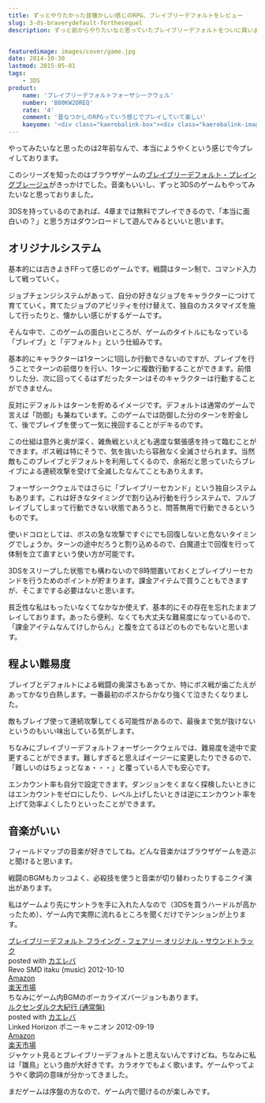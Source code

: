 ```yaml
---
title: ずっとやりたかった昔懐かしい感じのRPG、ブレイブリーデフォルトをレビュー
slug: 3-ds-braverydefault-forthesequel
description: ずっと前からやりたいなと思っていたブレイブリーデフォルトをついに買いました。オーソドックスなRPGに飢えている人は是非プレイしてみてください。素敵な音楽と程よい難易度、そして奥深いやりこみ要素が出迎えてくれます。


featuredimage: images/cover/game.jpg
date: 2014-10-30
lastmod: 2015-05-01
tags: 
    - 3DS
product:
    name: 'ブレイブリーデフォルトフォーザシークウェル'
    number: 'B00KW2OREQ'
    rate: '4'
    comment: '昔なつかしのRPGっていう感じでプレイしていて楽しい'
    kaeyome: '<div class="kaerebalink-box"><div class="kaerebalink-image"><a href="http://www.amazon.co.jp/exec/obidos/ASIN/B00KW2OREQ/illusionspace-22/ref=nosim/" rel="nofollow" target="_blank"><img src="http://ecx.images-amazon.com/images/I/51oOoiJRg6L._SL160_.jpg" style="border: none;" /></a></div><div class="kaerebalink-info"><div class="kaerebalink-name"><a href="http://www.amazon.co.jp/exec/obidos/ASIN/B00KW2OREQ/illusionspace-22/ref=nosim/" rel="nofollow" target="_blank">アルティメット ヒッツ ブレイブリーデフォルト フォーザ・シークウェル</a><div class="kaerebalink-powered-date">posted with <a href="http://kaereba.com" rel="nofollow" target="_blank">カエレバ</a></div></div><div class="kaerebalink-detail"> スクウェア・エニックス 2014-08-07    </div><div class="kaerebalink-link1"><div class="shoplinkamazon"><a href="http://www.amazon.co.jp/gp/search?keywords=%83A%83%8B%83e%83B%83%81%83b%83g%20%83q%83b%83c%20%83u%83%8C%83C%83u%83%8A%81%5B%83f%83t%83H%83%8B%83g%20%83t%83H%81%5B%83U%81E%83V%81%5B%83N%83E%83F%83%8B&__mk_ja_JP=%83J%83%5E%83J%83i&tag=illusionspace-22" rel="nofollow" target="_blank" title="アマゾン" >Amazon</a></div><div class="shoplinkrakuten"><a href="http://hb.afl.rakuten.co.jp/hgc/0e95387f.f2aef20d.0e953880.25e412bd/?pc=http%3A%2F%2Fsearch.rakuten.co.jp%2Fsearch%2Fmall%2F%25E3%2582%25A2%25E3%2583%25AB%25E3%2583%2586%25E3%2582%25A3%25E3%2583%25A1%25E3%2583%2583%25E3%2583%2588%2520%25E3%2583%2592%25E3%2583%2583%25E3%2583%2584%2520%25E3%2583%2596%25E3%2583%25AC%25E3%2582%25A4%25E3%2583%2596%25E3%2583%25AA%25E3%2583%25BC%25E3%2583%2587%25E3%2583%2595%25E3%2582%25A9%25E3%2583%25AB%25E3%2583%2588%2520%25E3%2583%2595%25E3%2582%25A9%25E3%2583%25BC%25E3%2582%25B6%25E3%2583%25BB%25E3%2582%25B7%25E3%2583%25BC%25E3%2582%25AF%25E3%2582%25A6%25E3%2582%25A7%25E3%2583%25AB%2F-%2Ff.1-p.1-s.1-sf.0-st.A-v.2%3Fx%3D0%26scid%3Daf_ich_link_urltxt%26m%3Dhttp%3A%2F%2Fm.rakuten.co.jp%2F" rel="nofollow" target="_blank" title="楽天市場" >楽天市場</a></div></div></div><div class="booklink-footer" style="clear: left"></div></div>'
---
```


やってみたいなと思ったのは2年前なんで、本当にようやくという感じで今プレイしております。

このシリーズを知ったのはブラウザゲームの<a href="http://yahoo.bravely.jp/lp/">ブレイブリーデフォルト・プレイングブレージュ</a>がきっかけでした。音楽もいいし、ずっと3DSのゲームもやってみたいなと思っておりました。

3DSを持っているのであれば、4章までは無料でプレイできるので、「本当に面白いの？」と思う方はダウンロードして遊んでみるといいと思います。


## オリジナルシステム


基本的には古きよきFFって感じのゲームです。戦闘はターン制で、コマンド入力して戦っていく。

ジョブチェンジシステムがあって、自分の好きなジョブをキャラクターにつけて育てていく。育てたジョブのアビリティを付け替えて、独自のカスタマイズを施して行ったりと、懐かしい感じがするゲームです。

そんな中で、このゲームの面白いところが、ゲームのタイトルにもなっている「ブレイブ」と「デフォルト」という仕組みです。

基本的にキャラクターは1ターンに1回しか行動できないのですが、ブレイブを行うことでターンの前借りを行い、1ターンに複数行動することができます。前借りした分、次に回ってくるはずだったターンはそのキャラクターは行動することができません。

反対にデフォルトはターンを貯めるイメージです。デフォルトは通常のゲームで言えば「防御」も兼ねています。このゲームでは防御した分のターンを貯金して、後でブレイブを使って一気に挽回することがデキるのです。

この仕組は意外と奥が深く、雑魚戦といえども適度な緊張感を持って臨むことができます。ボス戦は特にそうで、気を抜いたら容赦なく全滅させられます。当然敵もこのブレイブとデフォルトを利用してくるので、余裕だと思っていたらブレイブによる連続攻撃を受けて全滅したなんてこともありえます。

フォーザシークウェルではさらに「ブレイブリーセカンド」という独自システムもあります。これは好きなタイミングで割り込み行動を行うシステムで、フルブレイブしてしまって行動できない状態であろうと、問答無用で行動できるというものです。

使いドコロとしては、ボスの急な攻撃ですぐにでも回復しないと危ないタイミングでしょうか。ターンの途中だろうと割り込めるので、白魔道士で回復を行って体制を立て直すという使い方が可能です。

3DSをスリープした状態でも構わないので8時間置いておくとブレイブリーセカンドを行うためのポイントが貯まります。課金アイテムで買うこともできますが、そこまでする必要はないと思います。

貧乏性な私はもったいなくてなかなか使えず、基本的にその存在を忘れたままプレイしております。あったら便利、なくても大丈夫な難易度になっているので、「課金アイテムなんてけしからん」と腹を立てるほどのものでもないと思います。


## 程よい難易度


ブレイブとデフォルトによる戦闘の奥深さもあってか、特にボス戦が歯ごたえがあってかなり白熱します。一番最初のボスからかなり強くて泣きたくなりました。

敵もブレイブ使って連続攻撃してくる可能性があるので、最後まで気が抜けないというのもいい味出している気がします。

ちなみにブレイブリーデフォルトフォーザシークウェルでは、難易度を途中で変更することができます。難しすぎると思えばイージーに変更したりできるので、「難しいのはちょっとなぁ・・・」と覆っている人でも安心です。

エンカウント率も自分で設定できます。ダンジョンをくまなく探検したいときにはエンカウントをゼロにしたり、レベル上げしたいときは逆にエンカウント率を上げて効率よくしたりといったことができます。


## 音楽がいい


フィールドマップの音楽が好きでしてね。どんな音楽かはブラウザゲームを遊ぶと聞けると思います。

戦闘のBGMもカッコよく、必殺技を使うと音楽が切り替わったりするニクイ演出があります。

私はゲームより先にサントラを手に入れた人なので（3DSを買うハードルが高かったため）、ゲーム内で実際に流れるところを聞くだけでテンションが上ります。

<div class="kaerebalink-box">
<div class="kaerebalink-image"><a href="http://www.amazon.co.jp/exec/obidos/ASIN/B008OJ7SOU/illusionspace-22/ref=nosim/" rel="nofollow" target="_blank"><img alt=""  src="http://ecx.images-amazon.com/images/I/51BN5fN2DvL._SL160_.jpg" style="border: none;" /></a></div>
<div class="kaerebalink-info">
<div class="kaerebalink-name"><a href="http://www.amazon.co.jp/exec/obidos/ASIN/B008OJ7SOU/illusionspace-22/ref=nosim/" rel="nofollow" target="_blank">ブレイブリーデフォルト フライング・フェアリー オリジナル・サウンドトラック</a>

<div class="kaerebalink-powered-date">posted with <a href="http://kaereba.com" rel="nofollow" target="_blank">カエレバ</a></div>
</div>
<div class="kaerebalink-detail">Revo SMD itaku (music) 2012-10-10    </div>
<div class="kaerebalink-link1">
<div class="shoplinkamazon"><a href="http://www.amazon.co.jp/gp/search?keywords=%83u%83%8C%83C%83u%83%8A%81%5B%83f%83t%83H%83%8B%83g%20%83t%83%89%83C%83%93%83O%81E%83t%83F%83A%83%8A%81%5B%20%83I%83%8A%83W%83i%83%8B%81E%83T%83E%83%93%83h%83g%83%89%83b%83N&#038;__mk_ja_JP=%83J%83%5E%83J%83i&#038;tag=illusionspace-22" rel="nofollow" target="_blank" title="アマゾン" >Amazon</a></div>
<div class="shoplinkrakuten"><a href="http://hb.afl.rakuten.co.jp/hgc/0e95387f.f2aef20d.0e953880.25e412bd/?pc=http%3A%2F%2Fsearch.rakuten.co.jp%2Fsearch%2Fmall%2F%25E3%2583%2596%25E3%2583%25AC%25E3%2582%25A4%25E3%2583%2596%25E3%2583%25AA%25E3%2583%25BC%25E3%2583%2587%25E3%2583%2595%25E3%2582%25A9%25E3%2583%25AB%25E3%2583%2588%2520%25E3%2583%2595%25E3%2583%25A9%25E3%2582%25A4%25E3%2583%25B3%25E3%2582%25B0%25E3%2583%25BB%25E3%2583%2595%25E3%2582%25A7%25E3%2582%25A2%25E3%2583%25AA%25E3%2583%25BC%2520%25E3%2582%25AA%25E3%2583%25AA%25E3%2582%25B8%25E3%2583%258A%25E3%2583%25AB%25E3%2583%25BB%25E3%2582%25B5%25E3%2582%25A6%25E3%2583%25B3%25E3%2583%2589%25E3%2583%2588%25E3%2583%25A9%25E3%2583%2583%25E3%2582%25AF%2F-%2Ff.1-p.1-s.1-sf.0-st.A-v.2%3Fx%3D0%26scid%3Daf_ich_link_urltxt%26m%3Dhttp%3A%2F%2Fm.rakuten.co.jp%2F" rel="nofollow" target="_blank" title="楽天市場" >楽天市場</a></div>
</div>
</div>
<div class="booklink-footer" style="clear: left"></div>
</div>
ちなみにゲーム内BGMのボーカライズバージョンもあります。

<div class="kaerebalink-box">
<div class="kaerebalink-image"><a href="http://www.amazon.co.jp/exec/obidos/ASIN/B0089R3TTK/illusionspace-22/ref=nosim/" rel="nofollow" target="_blank"><img alt=""  src="http://ecx.images-amazon.com/images/I/61QurUCiu-L._SL160_.jpg" style="border: none;" /></a></div>
<div class="kaerebalink-info">
<div class="kaerebalink-name"><a href="http://www.amazon.co.jp/exec/obidos/ASIN/B0089R3TTK/illusionspace-22/ref=nosim/" rel="nofollow" target="_blank">ルクセンダルク大紀行 (通常盤)</a>

<div class="kaerebalink-powered-date">posted with <a href="http://kaereba.com" rel="nofollow" target="_blank">カエレバ</a></div>
</div>
<div class="kaerebalink-detail">Linked Horizon ポニーキャニオン 2012-09-19    </div>
<div class="kaerebalink-link1">
<div class="shoplinkamazon"><a href="http://www.amazon.co.jp/gp/search?keywords=%83%8B%83N%83Z%83%93%83_%83%8B%83N%91%E5%8BI%8Ds%20%28%92%CA%8F%ED%94%D5%29&#038;__mk_ja_JP=%83J%83%5E%83J%83i&#038;tag=illusionspace-22" rel="nofollow" target="_blank" title="アマゾン" >Amazon</a></div>
<div class="shoplinkrakuten"><a href="http://hb.afl.rakuten.co.jp/hgc/0e95387f.f2aef20d.0e953880.25e412bd/?pc=http%3A%2F%2Fsearch.rakuten.co.jp%2Fsearch%2Fmall%2F%25E3%2583%25AB%25E3%2582%25AF%25E3%2582%25BB%25E3%2583%25B3%25E3%2583%2580%25E3%2583%25AB%25E3%2582%25AF%25E5%25A4%25A7%25E7%25B4%2580%25E8%25A1%258C%2520%2528%25E9%2580%259A%25E5%25B8%25B8%25E7%259B%25A4%2529%2F-%2Ff.1-p.1-s.1-sf.0-st.A-v.2%3Fx%3D0%26scid%3Daf_ich_link_urltxt%26m%3Dhttp%3A%2F%2Fm.rakuten.co.jp%2F" rel="nofollow" target="_blank" title="楽天市場" >楽天市場</a></div>
</div>
</div>
<div class="booklink-footer" style="clear: left"></div>
</div>
ジャケット見るとブレイブリーデフォルトと思えないんですけどね。ちなみに私は「雛鳥」という曲が大好きです。カラオケでもよく歌います。ゲームやってようやく歌詞の意味が分かってきました。

まだゲームは序盤の方なので、ゲーム内で聞けるのが楽しみです。


  